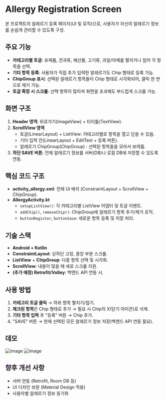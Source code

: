 # Allergy Registration Screen

본 프로젝트의 알레르기 등록 페이지(UI 및 로직)으로, 사용자가 자신의 알레르기 정보를 손쉽게 관리할 수 있도록 구성.

## 주요 기능
- **카테고리별 토글**: 유제품, 견과류, 해산물, 고기류, 과일/야채를 펼치거나 접어 각 항목을 선택.
- **기타 항목 등록**: 사용자가 직접 추가 입력한 알레르기도 Chip 형태로 등록 가능.
- **ChipGroup 표시**: 선택된 알레르기 항목들이 Chip 형태로 시각화되어, 클릭 한 번으로 제거 가능.
- **토글 확장 시 스크롤**: 선택 항목이 많아져 화면을 초과해도 부드럽게 스크롤 가능.

## 화면 구조
1. **Header 영역**: 뒤로가기(ImageView) + 타이틀(TextView).
2. **ScrollView 영역**  
   - 토글(LinearLayout) + ListView: 카테고리별로 항목을 열고 닫을 수 있음.
   - 기타 입력 칸(LinearLayout + EditText + 등록 버튼).
   - 알레르기 ChipGroup(ChipGroup) : 선택된 항목들을 모아서 보여줌.
3. **하단 SAVE 버튼**: 전체 알레르기 정보를 서버(DB)나 로컬 DB에 저장할 수 있도록 연동.

## 핵심 코드 구조
- **activity_allergy.xml**: 전체 UI 배치 (ConstraintLayout + ScrollView + ChipGroup).
- **AllergyActivity.kt**  
  - `setupListView()`: 각 카테고리별 ListView 어댑터 및 토글 이벤트.
  - `addChip()`, `removeChip()`: ChipGroup에 알레르기 항목 추가/제거 로직.
  - `buttonRegister`, `buttonSave`: 새로운 항목 등록 및 저장 처리.

## 기술 스택
- **Android + Kotlin**
- **ConstraintLayout**: 상하단 고정, 중앙 부분 스크롤.
- **ListView** + **ChipGroup**: 다중 항목 선택 및 시각화.
- **ScrollView**: 내용이 많을 때 세로 스크롤 지원.
- **(추가 예정) Retrofit/Volley**: 백엔드 API 연동 시.

## 사용 방법
1. **카테고리 토글 클릭** → 하위 항목 펼치기/접기.
2. **체크된 항목**은 Chip 형태로 추가 → 필요 시 Chip의 X(닫기 아이콘)로 삭제.
3. **기타 항목 입력** 후 "등록" 버튼 → Chip 추가.
4. "SAVE" 버튼 → 현재 선택된 모든 알레르기 정보 저장(백엔드 API 연동 필요).

## 데모
![image](https://github.com/user-attachments/assets/4c8f0448-89a3-4082-8fb3-3163614627b9)
![image](https://github.com/user-attachments/assets/bcbf2b2c-c8aa-4969-8c62-cca67ef1a7a5)



## 향후 개선 사항
- 서버 연동 (Retrofit, Room DB 등) 
- UI 디자인 보완 (Material Design 적용)
- 사용자별 알레르기 정보 동기화
